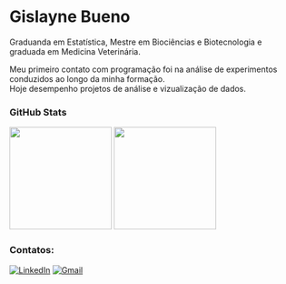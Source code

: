 # Gislayne Bueno

 Graduanda em Estatística, Mestre em Biociências e Biotecnologia e graduada em Medicina Veterinária.

 Meu primeiro contato com programação foi na análise de experimentos conduzidos ao longo da minha formação.   
 Hoje desempenho projetos de análise e vizualização de dados.  

### GitHub Stats
<div>
 <img height = "180em" src = "https://github-readme-stats.vercel.app/api?username=buenogi&show_icons=false&theme=catppuccin_latte&rank_icon=github"/>
 <img height = "180em" src = "https://github-readme-stats.vercel.app/api/top-langs/?username=buenogi&layout=compact&theme=catppuccin_latte"/>

 </div>

### Contatos:  
[![LinkedIn](https://img.shields.io/badge/LinkedIn-0077B5?style=for-the-badge&logo=linkedin&logoColor=white)](https://www.linkedin.com/in/gislayne-bueno/)
[![Gmail](https://img.shields.io/badge/Gmail-D14836?style=for-the-badge&logo=gmail&logoColor=white)](gislayne.bueno@gmail.com)
